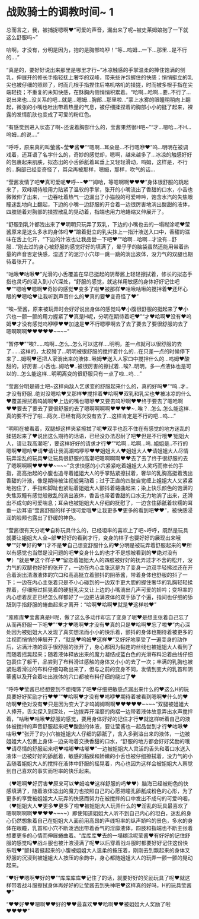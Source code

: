# 战败骑士的调教时间~  1

总而言之，我，被捕捉嗯啊♥“可爱的声音，漏出来了呢~被史莱姆娘抱了一下就这么舒服吗~”

哈啊，才没有，分明是因为，抱的是胸部呜咿！“等…呜姆…一下…那里…是不行的….”

“真是的，要好好说出来那里是哪里才行~”冰凉触感的手掌温柔的捧住饱满的侧乳，伸展开的修长手指轻抚上奢华的双峰，带来些许包握住的快感；悄悄挺立的乳尖也被仔细的照顾了，时而几根手指捏住后咯叽咯叽的揉搓，时而被多根手指在尖端轻挠；不重复的未知快感，在酥胸内侧悄悄积累着。“哈啊…哈啊…要..不行了…说出来也…没关系的吧…就是…嗯姆…胸部…那里啦…”蒙上水雾的眼瞳稍稍向上翻起，微张的小嘴也吐出带着热量的气息，被仔细揉捏着的胸部小小的挺了起来，裸露的发情肌肤也变成了可爱的粉红色。

“有感觉到进入状态了啊~还说着胸部什么的，莹酱果然很H吧~”“才…嗯哈…不H…呜姆…的说….”

“呼呼，原来真的叫萤酱~莹♥酱♥”“嗯啊…耳朵是…不行嗯咿♥”呜…明明在被调戏着，还耳语了名字什么的，奇妙的感觉却，嗯啊，越来越多了…冰凉的触感好好的包裹起来肌肤，拟态出的小舌舔舐着耳垂上又轻轻滑动，呜姆，这样是，不行的…胸部已经变奇怪了，耳朵再被那样，嗯姆，那样，吹气的话…

“莹酱发情了吧♥真可爱呢♥呼~~♥”“姆哈，等嗯啊啊♥♥♥”身体很舒服的跳起来了，双峰期待般用力贴紧了温软的手掌，张开的小嘴流出了香甜的口水，小舌也微微伸了出来，一边吞吐着热气一边漏出了小猫般的可爱呻吟，饱含水汽的失焦眼瞳迷乱地向上翻起，下边的小嘴一边舒服的开合着一边很厉害地淌出酸甜的液体，四肢随着对胸部的揉捏散乱的晃动着，指端也用力地蜷缩又伸展开了。

“舒服到乳汁都洩出来了♥明明只玩弄了双乳，下边的小嘴也去的一塌糊涂呢♥莹酱原来是这么多水的身体吗♥”蹭着挺立的乳尖抹上一指汁液送入口中，香甜的滋味在舌上化开，“下边的汁液也让我品尝一下吧♥”“哈啊…哈啊…才没有…舒服…”刚去过的身心被舒服的感觉好好的填满了，晕乎乎的脑袋虽然还能用带着热量的声音否定快感，湿透了的泥泞小穴却一跳一跳的淌出液体，没力气的双腿也期待着张开了。

“咕啾♥咕啾♥”光滑的小舌覆盖在早已挺起的阴蒂酱上轻轻擦拭着，修长的拟态手指也灵巧的浸入到小穴深处，“舒服的感觉，就这样用敏感的身体好好记住吧♥”“嗯哈♥嗯啊♥奇妙的感觉♥变多了啦♥被那样♥咕啾咕啾的搅拌着♥还坏心眼的♥嗯哈♥让我听到声音什么的♥真的要♥变奇怪了♥”

“唉~莹酱，原来被玩弄时会好好说出身体的感觉吗♥小腹很舒服的挺起来了♥小穴也一颤一颤的用力握紧了♥真是H呢，分明在期待着吧♥”“才♥哈啊♥没有♥呜姆♥才没有感觉呜咿咿♥♥加速是♥不行嗯咿啊去了去了要去了要很舒服的去了嗯啊啊啊♥♥♥♥♥~~~~”

“暂停♥”“唉?…..呜啊…怎么..怎么可以这样….明明，差一点就可以很舒服的去了……这样的，太狡猾了…明明被很舒服的搅拌着什么的…在只差一点的时候停下来了…姆啊♥还把人家淌出来的液体..啾姆♥送入人家口中搅拌什么的…呜姆♥酸甜的，好厉害..小舌也..姆哈♥..被很厉害的擦拭着…唉?..明明，多一点液体也是可以的…怎么能这样…明明离变的很舒服只有一点了啦…呜….”

“莹酱分明是骑士吧~这样向敌人乞求变的舒服起来什么的，真的好吗♥”“呜..才..才没有舒服..绝对没嗯哈♥又那样♥搅拌着♥哈啊♥双乳和乳尖也♥被冰凉的什么♥覆盖擦拭着呜姆啊♥上边的嘴也嗯咿♥又要去呜咿啊♥♥终于要去了嗯哈啊♥♥要去了要去了要很舒服的去了嗯啊啊啊啊♥♥♥♥~..唉？..怎么.怎么能这样..真的要不行了啦…两次..已经有两次没有去了…这样肯定是不行的吧…呜….”

“明明在被看着，双腿却这样夹紧擦拭了呢♥双手也忍不住在有感觉的地方迷乱的揉搓起来了♥说出这么期待的话语，已经没办法忍耐了吧♥但是不行哦♥‘姐姐大人，请让我高潮吧’，要这样好好的请求才行♥”“哈啊…哈啊…呜..姐姐是..不行的嗯啊♥嗯哈♥请♥请让我高潮呜咿咿♥♥姐姐大人♥姐姐大人♥请姐姐大人尽情玩弄淫乱的玩具♥让玩具很舒服的高潮吧嗯啊啊啊♥♥去了去了终于很舒服的去了嗯啊啊啊♥♥♥♥~~~~”贪求快感的小穴紧紧吃着姐姐大人灵巧而修长的手指，高高抬起的小腹也追寻着姐姐大人的手掌贴紧擦拭着，奢华的乳胸高挺着洩出香甜的汁液，像是期待被注视般晃动着；过于正直的四肢自觉缠上姐姐大人又紧紧地抱住了，手指和脚趾也紧贴着姐姐大人颤抖着蜷曲起来；染上快乐颜色的饱满的失焦双瞳有感觉般散乱的淌出液体，香舌也带着香甜的口水无力地淌了出来，还滑出不成句的可爱喘息；耳朵也被姐姐大人仔细的抚慰了，一边含住舔舐着软糯的耳垂一边耳语“莹酱舒服的样子很可爱哦♥让我更多♥更多的看到吧♥♥”，被快感浸润的脸颊也露出了舒缓的神色。

“莹酱很有天分呢♥自称玩具什么的，已经坦率的喜欢上了吧~呼呼，既然是玩具就要让姐姐大人全~部♥好好的看到才行，变身的样子也要好好的展现出来哦♥”“好♥好的♥”(才不是♥自己想变舒服什么的♥分明是被玩弄着舒服起来的♥所以有感觉也当然是没问题的吧♥变身什么的也才不是想被看到的♥绝对没有♥）“就是♥这个样子♥”留恋着姐姐大人的四肢被好好的抚弄过才不舍的松开，没力气的双腿也好好的张开了，一边在内心主张这是为了变身一边双手轻拂过还在开合着淌出清澈液体的穴口和高高挺立着颤抖的阴蒂酱，带着身体也舒服的抖了一下；一边在内心主张着只是不小心碰到的一边双手更大胆的握住奢华的乳胸轻轻揉捏着，仔细擦过摇晃着的硬挺乳尖又让上边的小嘴淌出几声可爱的娇吟；变坦率的内心想着反正已经怎么样都好了一边把沾满液体的双手舔了个遍，指间也仔细的舔舐到手指舒服的蜷曲起来才离开：“哈啊♥哈啊♥就是♥这样啦♥”

“库库库♥莹酱真是H呢，做了这么多动作却忘了变身了呢♥是想主张着自己忘了从而再舒服一下吧♥”“♥才♥嗯啊♥才没有♥真的只是♥哈啊♥忘了啦♥”内心深处因为被姐姐大人发现了真实想法而小小的快乐着，颤抖的身体也期待着被更多的注视而悄悄的伸展开了，“就是♥呜姆♥这样♥”又好好地享受了一遍变身的动作后，沾满汁液的双手很舒服的张开了，身心都因为黏连的丝线也被姐姐大人看到了而随着摇晃起来；随着液体释放出来的魔力凝结成蓝白色的光滑布料沿着曲线仔细包裹住了躯干，品尝到了布料滑过感触的身体又小小的去了一次；丰满的乳胸也被紧贴着滑过的布料仔细勾勒出来了，但与之前的变身不同，发情到变大的乳首和阴蒂酱以及开合着吐出液体的穴口都被布料仔细的绕过了♥

“呼呼♥莹酱已经想要到不想掩饰了吧♥仔细把敏感点漏出来什么的♥这么H的玩具要好好奖励才行♥♥”“♥哈啊♥才没有♥呜咿♥期待着被看到嗯啊♥什么的♥哈啊♥绝对没有♥只是因为变大了才呜姆姆啊啊♥♥♥♥♥~~~~”双腿被姐姐大人捧开，舌尖探入到深处，一边拨弄开淫靡的肉褶一边带着液体故意弄出水声搅拌着，“咕啾♥咕啾♥舒服的感觉，要用身体好好的记住才行♥就这样听着自己的液体被搅拌的声音舒服起来吧♥酸甜的体液，要让莹酱也一起品尝到才行♥咕啾♥咕啾♥”张开了的小穴被姐姐大人仔细的舔舐了，含入多到溢出来的液体，一边被姐姐大人包裹上身体一边亲吻着交换香甜的口水，“舒服的地方都会好好奖励的哦♥请尽情的舒服起来吧♥咕嘟♥咕嘟♥”一边被姐姐大人灵活的舌头和着口水送入液体一边被好好的舔舐着，敏感的黏膜和娇嫩的小舌也被仔细擦拭着，没力气的小舌随着姐姐大人的搅拌在液体中舒服的摇晃着，内心也因为这样会被姐姐大人察觉到自己喜欢的事实而坦率的快乐起来。

（♥嗯啊♥好厉害♥原来可以♥姆哈♥这样舒服的吗♥♥）脑海已经被粉色的快感填满了，随着液体溢出的魔力也按照自己的心愿把瞳孔舔舐成粉色的心形，为了更多的享受被姐姐大人玩弄的快感而努力在被搅拌的口中发出不成句的可爱呜咽，（♥姐姐大人♥更多♥更多了啦♥被姐姐大人玩弄什么的♥淫乱的玩具最喜欢了嗯啊啊啊啊♥♥♥♥~~~~）即使知道姐姐大人听不到自己内心的坦白，迷乱的身心仍然想象着自己在姐姐大人面前用高昂的声线坦率的纵声娇吟的景色，多水的身体在眼瞳，乳首和小穴不断泼洒出带着香气的淫靡液体，四肢和指端也不断主张着想要更多的心情而伸展蜷曲着。“库库库♥去的一塌糊涂呢莹酱♥有好好的记住舒服的感觉吗♥战斗服也被汁液浸满了呢♥以后穿着战斗服时都要好好记住这份快乐哦♥”颤抖着挺起来的小腹被姐姐大人温柔的按压着，刚刚去到飘起来的身体又舒服的沉浸到被姐姐大人按压的余韵中，身心都随姐姐大人的玩弄一颤一颤的晃动起来。

“♥好♥嗯啊♥好的♥”“库库库库♥记住了的话，就要好好的奖励玩具了呢♥就这样带着战斗服擦拭身体再好好的让莹酱去到失神吧♥这样真的好吗，H的玩具莹酱♥”

“♥♥好♥♥嗯啊♥♥好的♥♥最喜欢♥♥哈啊♥♥被姐姐大人奖励了啦♥♥♥♥”
